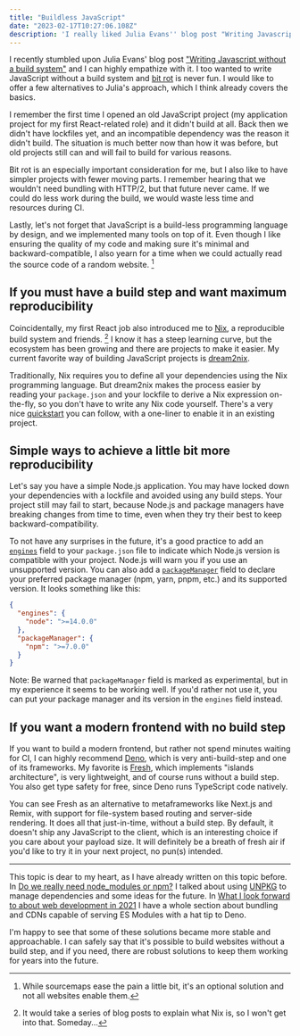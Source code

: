 ```yaml
---
title: "Buildless JavaScript"
date: "2023-02-17T10:27:06.108Z"
description: 'I really liked Julia Evans'' blog post "Writing Javascript without a build system" and would like to offer a few alternatives.'
---
```


I recently stumbled upon Julia Evans' blog post ["Writing Javascript without a build system"](https://jvns.ca/blog/2019/10/31/webpack-never-was/) and I can highly empathize with it. I too wanted to write JavaScript without a build system and [bit rot](https://en.wikipedia.org/wiki/Software_rot) is never fun. I would like to offer a few alternatives to Julia's approach, which I think already covers the basics.

I remember the first time I opened an old JavaScript project (my application project for my first React-related role) and it didn't build at all. Back then we didn't have lockfiles yet, and an incompatible dependency was the reason it didn't build. The situation is much better now than how it was before, but old projects still can and will fail to build for various reasons.

Bit rot is an especially important consideration for me, but I also like to have simpler projects with fewer moving parts. I remember hearing that we wouldn't need bundling with HTTP/2, but that future never came. If we could do less work during the build, we would waste less time and resources during CI.

Lastly, let's not forget that JavaScript is a build-less programming language by design, and we implemented many tools on top of it. Even though I like ensuring the quality of my code and making sure it's minimal and backward-compatible, I also yearn for a time when we could actually read the source code of a random website. [^1]

## If you must have a build step and want maximum reproducibility

Coincidentally, my first React job also introduced me to [Nix](https://nixos.org), a reproducible build system and friends. [^2] I know it has a steep learning curve, but the ecosystem has been growing and there are projects to make it easier. My current favorite way of building JavaScript projects is [dream2nix](https://nix-community.github.io/dream2nix/).

Traditionally, Nix requires you to define all your dependencies using the Nix programming language. But dream2nix makes the process easier by reading your `package.json` and your lockfile to derive a Nix expression on-the-fly, so you don't have to write any Nix code yourself. There's a very nice [quickstart](https://nix-community.github.io/dream2nix/guides/getting-started-nodejs.html) you can follow, with a one-liner to enable it in an existing project.

## Simple ways to achieve a little bit more reproducibility

Let's say you have a simple Node.js application. You may have locked down your dependencies with a lockfile and avoided using any build steps. Your project still may fail to start, because Node.js and package managers have breaking changes from time to time, even when they try their best to keep backward-compatibility.

To not have any surprises in the future, it's a good practice to add an [`engines`](https://docs.npmjs.com/cli/v9/configuring-npm/package-json#engines) field to your `package.json` file to indicate which Node.js version is compatible with your project. Node.js will warn you if you use an unsupported version. You can also add a [`packageManager`](https://nodejs.org/api/packages.html#packagemanager) field to declare your preferred package manager (npm, yarn, pnpm, etc.) and its supported version. It looks something like this:

```json
{
  "engines": {
    "node": ">=14.0.0"
  },
  "packageManager": {
    "npm": ">=7.0.0"
  }
}
```

Note: Be warned that `packageManager` field is marked as experimental, but in my experience it seems to be working well. If you'd rather not use it, you can put your package manager and its version in the `engines` field instead.

## If you want a modern frontend with no build step

If you want to build a modern frontend, but rather not spend minutes waiting for CI, I can highly recommend [Deno](https://deno.land), which is very anti-build-step and one of its frameworks. My favorite is [Fresh](https://fresh.deno.dev), which implements "islands architecture", is very lightweight, and of course runs without a build step. You also get type safety for free, since Deno runs TypeScript code natively.

You can see Fresh as an alternative to metaframeworks like Next.js and Remix, with support for file-system based routing and server-side rendering. It does all that just-in-time, without a build step. By default, it doesn't ship any JavaScript to the client, which is an interesting choice if you care about your payload size. It will definitely be a breath of fresh air if you'd like to try it in your next project, no pun(s) intended.

---

This topic is dear to my heart, as I have already written on this topic before. In [Do we really need node_modules or npm?](https://blog.6nok.org/do-we-really-need-node_modules-or-npm/) I talked about using [UNPKG](https://unpkg.com) to manage dependencies and some ideas for the future. In [What I look forward to about web development in 2021](https://blog.6nok.org/what-i-look-forward-to-about-web-development-in-2021/) I have a whole section about bundling and CDNs capable of serving ES Modules with a hat tip to Deno.

I'm happy to see that some of these solutions became more stable and approachable. I can safely say that it's possible to build websites without a build step, and if you need, there are robust solutions to keep them working for years into the future.

[^1]: While sourcemaps ease the pain a little bit, it's an optional solution and not all websites enable them.
[^2]: It would take a series of blog posts to explain what Nix is, so I won't get into that. Someday...
